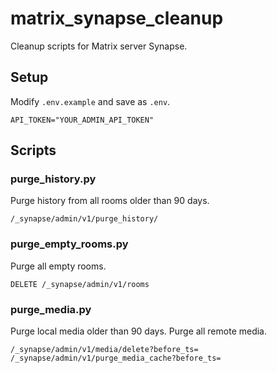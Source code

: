 # matrix_synapse_cleanup
Cleanup scripts for Matrix server Synapse.

## Setup
Modify `.env.example` and save as `.env`.

```
API_TOKEN="YOUR_ADMIN_API_TOKEN"
```

## Scripts

### purge_history.py
Purge history from all rooms older than 90 days.

`/_synapse/admin/v1/purge_history/`

### purge_empty_rooms.py
Purge all empty rooms.

`DELETE /_synapse/admin/v1/rooms`

### purge_media.py
Purge local media older than 90 days. Purge all remote media.

```
/_synapse/admin/v1/media/delete?before_ts=
/_synapse/admin/v1/purge_media_cache?before_ts=
```


